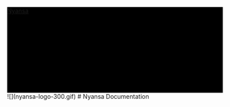 <div id="topbar" style="height:200px;width:100%;background:#000;"><a href="http://www.nyansa.com">Nyansa</a></div>
![](nyansa-logo-300.gif)
# Nyansa Documentation




